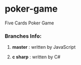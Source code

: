 # poker-game
Five Cards Poker Game

### Branches Info:

1. **master** : written by JavaScript


2. **c sharp** : written by C#
